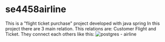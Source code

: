 # se4458airline
This is a "flight ticket purchase" project developed with java spring
In this project there are 3 main relation.
This relations are: Customer Flight and Ticket.
They connect each others like this: ![postgres - airline](https://github.com/eylulozatman/se4458airline/assets/74192529/eff81d83-398e-4d81-9465-6845dc3bf8e1)
